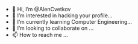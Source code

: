 - 👋 Hi, I’m @AlenCvetkov
- 👀 I’m interested in hacking your profile...
- 🌱 I’m currently learning Computer Engineering...
- 💞️ I’m looking to collaborate on ...
- 📫 How to reach me ...

<!---
AlenCvetkov/AlenCvetkov is a ✨ special ✨ repository because its `README.md` (this file) appears on your GitHub profile.
You can click the Preview link to take a look at your changes.
--->
